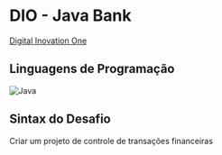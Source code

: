 # DIO - Java Bank

[Digital Inovation One](https://github.com/digitalinnovationone/trilha-java-basico/tree/main/desafios/sintaxe)

## Linguagens de Programação
![Java](https://img.shields.io/badge/java-%23ED8B00.svg?style=for-the-badge&logo=openjdk&logoColor=white)


## Sintax do Desafio
Criar um projeto de controle de transações financeiras 
